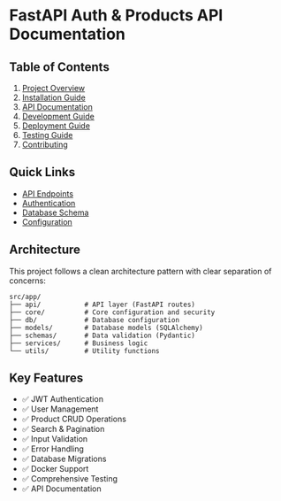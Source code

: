 # FastAPI Auth & Products API Documentation

## Table of Contents

1. [Project Overview](./project-overview.md)
2. [Installation Guide](./installation.md)
3. [API Documentation](./api.md)
4. [Development Guide](./development.md)
5. [Deployment Guide](./deployment.md)
6. [Testing Guide](./testing.md)
7. [Contributing](./contributing.md)

## Quick Links

- [API Endpoints](./api.md#endpoints)
- [Authentication](./api.md#authentication)
- [Database Schema](./database.md)
- [Configuration](./configuration.md)

## Architecture

This project follows a clean architecture pattern with clear separation of concerns:

```
src/app/
├── api/           # API layer (FastAPI routes)
├── core/          # Core configuration and security
├── db/            # Database configuration
├── models/        # Database models (SQLAlchemy)
├── schemas/       # Data validation (Pydantic)
├── services/      # Business logic
└── utils/         # Utility functions
```

## Key Features

- ✅ JWT Authentication
- ✅ User Management
- ✅ Product CRUD Operations
- ✅ Search & Pagination
- ✅ Input Validation
- ✅ Error Handling
- ✅ Database Migrations
- ✅ Docker Support
- ✅ Comprehensive Testing
- ✅ API Documentation